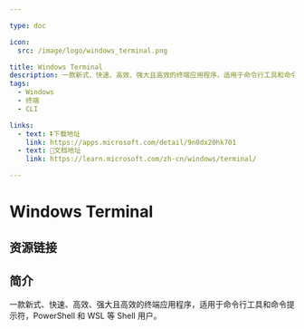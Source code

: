 ```yaml
---

type: doc

icon:
  src: /image/logo/windows_terminal.png

title: Windows Terminal
description: 一款新式、快速、高效、强大且高效的终端应用程序，适用于命令行工具和命令提示符，PowerShell 和 WSL 等 Shell 用户。
tags:
  - Windows
  - 终端
  - CLI

links:
  - text: ⏬下载地址
    link: https://apps.microsoft.com/detail/9n0dx20hk701
  - text: 📖文档地址
    link: https://learn.microsoft.com/zh-cn/windows/terminal/

---
```


<ShowLogo />

# Windows Terminal

<ShowTags />

<ShowBreadcrumb />

## 资源链接

<ShowLinks />

## 简介

一款新式、快速、高效、强大且高效的终端应用程序，适用于命令行工具和命令提示符，PowerShell 和 WSL 等 Shell 用户。
